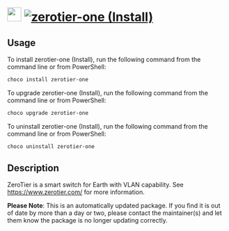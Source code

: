 ﻿# <img src="https://cdn.jsdelivr.net/gh/mkevenaar/chocolatey-packages@3ee2ed79dfbbf068b13428131998092e84bc37b7/icons/zerotier-one.png" width="32" height="32"/> [![zerotier-one (Install)](https://img.shields.io/chocolatey/v/zerotier-one.svg?label=zerotier-one+(Install))](https://chocolatey.org/packages/zerotier-one)

## Usage
To install zerotier-one (Install), run the following command from the command line or from PowerShell:
```powershell
choco install zerotier-one
```

To upgrade zerotier-one (Install), run the following command from the command line or from PowerShell:
```powershell
choco upgrade zerotier-one
```

To uninstall zerotier-one (Install), run the following command from the command line or from PowerShell:
```powershell
choco uninstall zerotier-one
```

## Description
ZeroTier is a smart switch for Earth with VLAN capability. See https://www.zerotier.com/ for more information.
    
**Please Note**: This is an automatically updated package. If you find it is 
out of date by more than a day or two, please contact the maintainer(s) and
let them know the package is no longer updating correctly.
